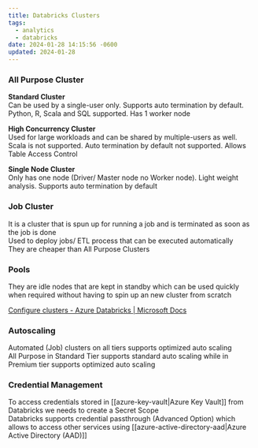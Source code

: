 ```yaml
---
title: Databricks Clusters
tags:
  - analytics
  - databricks
date: 2024-01-28 14:15:56 -0600
updated: 2024-01-28
---
```


### All Purpose Cluster

**Standard Cluster**  
Can be used by a single-user only. Supports auto termination by default. Python, R, Scala and SQL supported. Has 1 worker node

**High Concurrency Cluster**  
Used for large workloads and can be shared by multiple-users as well. Scala is not supported. Auto termination by default not supported. Allows Table Access Control

**Single Node Cluster**  
Only has one node (Driver/ Master node no Worker node). Light weight analysis. Supports auto termination by default

### Job Cluster
It is a cluster that is spun up for running a job and is terminated as soon as the job is done  
Used to deploy jobs/ ETL process that can be executed automatically  
They are cheaper than All Purpose Clusters

### Pools
They are idle nodes that are kept in standby which can be used quickly when required without having to spin up an new cluster from scratch

[Configure clusters - Azure Databricks | Microsoft Docs](https://docs.microsoft.com/en-us/azure/databricks/clusters/configure)

### Autoscaling
Automated (Job) clusters on all tiers supports optimized auto scaling  
All Purpose in Standard Tier supports standard auto scaling while in Premium tier supports optimized auto scaling

### Credential Management
To access credentials stored in [[azure-key-vault|Azure Key Vault]] from Databricks we needs to create a Secret Scope  
Databricks supports credential passthrough (Advanced Option) which allows to access other services using [[azure-active-directory-aad|Azure Active Directory (AAD)]]
